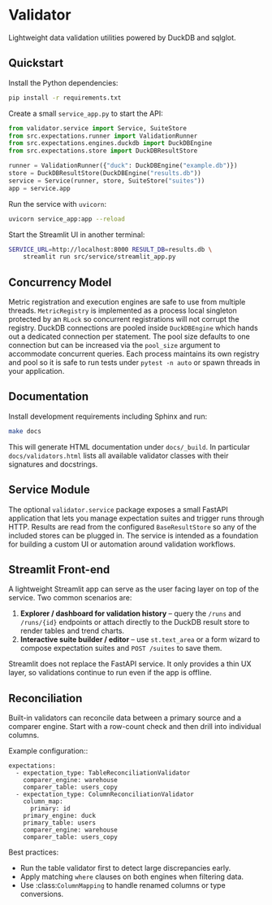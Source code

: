 # Validator

Lightweight data validation utilities powered by DuckDB and sqlglot.

## Quickstart

Install the Python dependencies:

```bash
pip install -r requirements.txt
```

Create a small `service_app.py` to start the API:

```python
from validator.service import Service, SuiteStore
from src.expectations.runner import ValidationRunner
from src.expectations.engines.duckdb import DuckDBEngine
from src.expectations.store import DuckDBResultStore

runner = ValidationRunner({"duck": DuckDBEngine("example.db")})
store = DuckDBResultStore(DuckDBEngine("results.db"))
service = Service(runner, store, SuiteStore("suites"))
app = service.app
```

Run the service with `uvicorn`:

```bash
uvicorn service_app:app --reload
```

Start the Streamlit UI in another terminal:

```bash
SERVICE_URL=http://localhost:8000 RESULT_DB=results.db \
    streamlit run src/service/streamlit_app.py
```


## Concurrency Model

Metric registration and execution engines are safe to use from multiple threads.
`MetricRegistry` is implemented as a process local singleton protected by an
`RLock` so concurrent registrations will not corrupt the registry. DuckDB
connections are pooled inside `DuckDBEngine` which hands out a dedicated
connection per statement. The pool size defaults to one connection but can be
increased via the ``pool_size`` argument to accommodate concurrent queries.
Each process maintains its own registry and pool so it is safe to run tests
under `pytest -n auto` or spawn threads in your application.


## Documentation

Install development requirements including Sphinx and run:

```bash
make docs
```

This will generate HTML documentation under `docs/_build`. In particular
`docs/validators.html` lists all available validator classes with their
signatures and docstrings.

## Service Module

The optional ``validator.service`` package exposes a small FastAPI application
that lets you manage expectation suites and trigger runs through HTTP. Results
are read from the configured ``BaseResultStore`` so any of the included stores
can be plugged in. The service is intended as a foundation for building a
custom UI or automation around validation workflows.

## Streamlit Front-end

A lightweight Streamlit app can serve as the user facing layer on top of the
service. Two common scenarios are:

1. **Explorer / dashboard for validation history** – query the ``/runs`` and
   ``/runs/{id}`` endpoints or attach directly to the DuckDB result store to
   render tables and trend charts.
2. **Interactive suite builder / editor** – use ``st.text_area`` or a form
   wizard to compose expectation suites and ``POST /suites`` to save them.

Streamlit does not replace the FastAPI service. It only provides a thin UX
layer, so validations continue to run even if the app is offline.

## Reconciliation

Built-in validators can reconcile data between a primary source and a
comparer engine.  Start with a row-count check and then drill into
individual columns.

Example configuration::

    expectations:
      - expectation_type: TableReconciliationValidator
        comparer_engine: warehouse
        comparer_table: users_copy
      - expectation_type: ColumnReconciliationValidator
        column_map:
          primary: id
        primary_engine: duck
        primary_table: users
        comparer_engine: warehouse
        comparer_table: users_copy

Best practices:

* Run the table validator first to detect large discrepancies early.
* Apply matching ``where`` clauses on both engines when filtering data.
* Use :class:`ColumnMapping` to handle renamed columns or type conversions.
